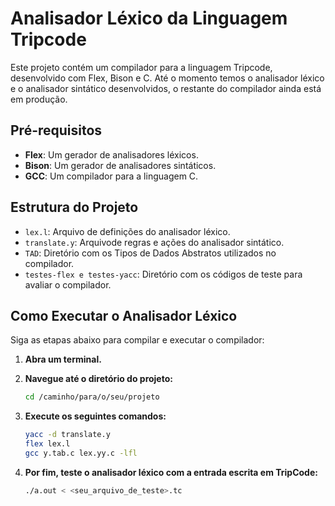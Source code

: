 # Analisador Léxico da Linguagem Tripcode

Este projeto contém um compilador para a linguagem Tripcode, desenvolvido com Flex, Bison e C. Até o momento temos o analisador léxico e o analisador sintático desenvolvidos, o restante do compilador ainda está em produção.

## Pré-requisitos

- **Flex**: Um gerador de analisadores léxicos.
- **Bison**: Um gerador de analisadores sintáticos.
- **GCC**: Um compilador para a linguagem C.

## Estrutura do Projeto

- `lex.l`: Arquivo de definições do analisador léxico.
- `translate.y`: Arquivode regras e ações do analisador sintático.
- `TAD`: Diretório com os Tipos de Dados Abstratos utilizados no compilador.
- `testes-flex e testes-yacc`: Diretório com os códigos de teste para avaliar o compilador.

## Como Executar o Analisador Léxico

Siga as etapas abaixo para compilar e executar o compilador:

1. **Abra um terminal.**

2. **Navegue até o diretório do projeto:**
   ```bash
   cd /caminho/para/o/seu/projeto

3. **Execute os seguintes comandos:**
   ```bash
   yacc -d translate.y
   flex lex.l
   gcc y.tab.c lex.yy.c -lfl
   
4. **Por fim, teste o analisador léxico com a entrada escrita em TripCode:**
   ```bash
   ./a.out < <seu_arquivo_de_teste>.tc